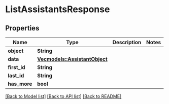 # ListAssistantsResponse

## Properties
Name | Type | Description | Notes
------------ | ------------- | ------------- | -------------
**object** | **String** |  | 
**data** | [**Vec<models::AssistantObject>**](AssistantObject.md) |  | 
**first_id** | **String** |  | 
**last_id** | **String** |  | 
**has_more** | **bool** |  | 

[[Back to Model list]](../README.md#documentation-for-models) [[Back to API list]](../README.md#documentation-for-api-endpoints) [[Back to README]](../README.md)


